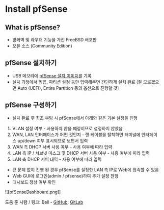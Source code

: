 # Install pfSense

## What is pfSense?

- 방화벽 및 라우터 기능을 가진 FreeBSD 배포판
- 오픈 소스 (Community Edition)

## pfSense 설치하기

- USB 메모리에 [pfSense 설치 이미지](https://www.pfsense.org/download/)를 기록
- 설치 과정에서 키맵, 파티션 설정 등만 입력해주면 간단하게 설치 완료 (잘 모르겠으면 Auto (UEFI), Entire Partition 등의 옵션으로 진행할 것)

## pfSense 구성하기

- 설치 완료 후 최초 부팅 시 pfSense에서 아래와 같은 기본 설정을 진행
1. VLAN 설정 여부 - 사용하지 않을 예정이므로 설정하지 않았음
2. WAN, LAN 인터페이스가 어떤 것인지 - 랜 케이블을 탈착하면 터미널에 인터페이스 up/down 여부 표시되므로 보면서 입력
3. WAN 측 DHCP 서버 사용 여부 - 사용 여부에 따라 입력
4. LAN 측 IP / 서브넷 마스크 및 DHCP 서버 사용 여부 - 사용 여부에 따라 입력
5. LAN 측 DHCP 서버 대역 - 사용 여부에 따라 입력

- 큰 문제 없이 진행 된 경우 pfSense를 설정한 LAN 측 IP로 Web에 접속할 수 있음
- Web GUI에 로그인(admin / pfsense)하여 추가 설정 진행
- 대시보드 정상 여부 확인

![[pfSenseDashboard.png]]

도움 준 사람 / 링크:
Bell - [GitHub](https://github.com/DragonString), [GitLab](https://gitlab.bellsoft.net/Bell)
